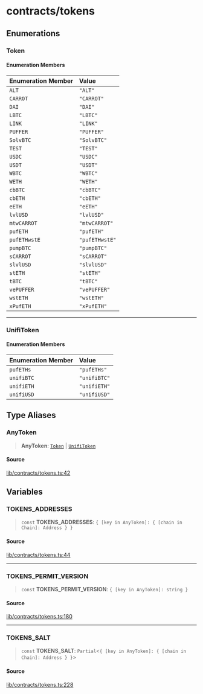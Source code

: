 # contracts/tokens

## Enumerations

### Token

#### Enumeration Members

| Enumeration Member | Value |
| :------ | :------ |
| `ALT` | `"ALT"` |
| `CARROT` | `"CARROT"` |
| `DAI` | `"DAI"` |
| `LBTC` | `"LBTC"` |
| `LINK` | `"LINK"` |
| `PUFFER` | `"PUFFER"` |
| `SolvBTC` | `"SolvBTC"` |
| `TEST` | `"TEST"` |
| `USDC` | `"USDC"` |
| `USDT` | `"USDT"` |
| `WBTC` | `"WBTC"` |
| `WETH` | `"WETH"` |
| `cbBTC` | `"cbBTC"` |
| `cbETH` | `"cbETH"` |
| `eETH` | `"eETH"` |
| `lvlUSD` | `"lvlUSD"` |
| `mtwCARROT` | `"mtwCARROT"` |
| `pufETH` | `"pufETH"` |
| `pufETHwstE` | `"pufETHwstE"` |
| `pumpBTC` | `"pumpBTC"` |
| `sCARROT` | `"sCARROT"` |
| `slvlUSD` | `"slvlUSD"` |
| `stETH` | `"stETH"` |
| `tBTC` | `"tBTC"` |
| `vePUFFER` | `"vePUFFER"` |
| `wstETH` | `"wstETH"` |
| `xPufETH` | `"xPufETH"` |

***

### UnifiToken

#### Enumeration Members

| Enumeration Member | Value |
| :------ | :------ |
| `pufETHs` | `"pufETHs"` |
| `unifiBTC` | `"unifiBTC"` |
| `unifiETH` | `"unifiETH"` |
| `unifiUSD` | `"unifiUSD"` |

## Type Aliases

### AnyToken

> **AnyToken**: [`Token`](tokens.md#token) \| [`UnifiToken`](tokens.md#unifitoken)

#### Source

[lib/contracts/tokens.ts:42](https://github.com/PufferFinance/puffer-sdk/blob/993b2d21b02d3a98164ddef83586b785b9cd549f/lib/contracts/tokens.ts#L42)

## Variables

### TOKENS\_ADDRESSES

> `const` **TOKENS\_ADDRESSES**: `{ [key in AnyToken]: { [chain in Chain]: Address } }`

#### Source

[lib/contracts/tokens.ts:44](https://github.com/PufferFinance/puffer-sdk/blob/993b2d21b02d3a98164ddef83586b785b9cd549f/lib/contracts/tokens.ts#L44)

***

### TOKENS\_PERMIT\_VERSION

> `const` **TOKENS\_PERMIT\_VERSION**: `{ [key in AnyToken]: string }`

#### Source

[lib/contracts/tokens.ts:180](https://github.com/PufferFinance/puffer-sdk/blob/993b2d21b02d3a98164ddef83586b785b9cd549f/lib/contracts/tokens.ts#L180)

***

### TOKENS\_SALT

> `const` **TOKENS\_SALT**: `Partial`\<`{ [key in AnyToken]: { [chain in Chain]: Address } }`\>

#### Source

[lib/contracts/tokens.ts:228](https://github.com/PufferFinance/puffer-sdk/blob/993b2d21b02d3a98164ddef83586b785b9cd549f/lib/contracts/tokens.ts#L228)
